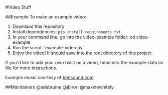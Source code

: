 #Video Stuff

##Example
To make an example video:
1. Downlaod this repository
2. Install dependencies: `pip install requirements.txt`
3. In your command line, go into the video-example folder: cd video-example
4. Run the script: 'example-video.py'
5. Enjoy the video! It should save into the root directory of this project.

If you'd like to add your own twist on a video, head into the example-data.ini file for more instructions. 

Example music courtesy of [bensound.com](http://www.bensound.com)

##Maintainers
@adebruine
@jbirori
@maxinewhitely